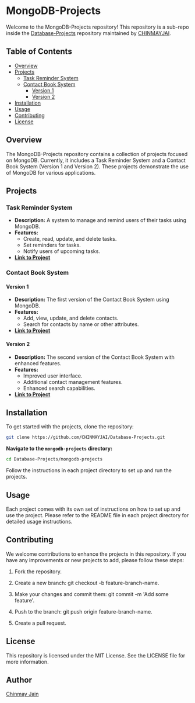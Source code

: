 # MongoDB-Projects

Welcome to the MongoDB-Projects repository! This repository is a sub-repo inside the [Database-Projects](https://github.com/CHINMAYJAI/Database-Projects) repository maintained by [CHINMAYJAI](https://github.com/CHINMAYJAI).

## Table of Contents

- [Overview](#overview)
- [Projects](#projects)
  - [Task Reminder System](#task-reminder-system)
  - [Contact Book System](#contact-book-system)
    - [Version 1](#version-1)
    - [Version 2](#version-2)
- [Installation](#installation)
- [Usage](#usage)
- [Contributing](#contributing)
- [License](#license)

## Overview

The MongoDB-Projects repository contains a collection of projects focused on MongoDB. Currently, it includes a Task Reminder System and a Contact Book System (Version 1 and Version 2). These projects demonstrate the use of MongoDB for various applications.

## Projects

### Task Reminder System

- **Description:** A system to manage and remind users of their tasks using MongoDB.
- **Features:**
  - Create, read, update, and delete tasks.
  - Set reminders for tasks.
  - Notify users of upcoming tasks.
- **[Link to Project](https://github.com/CHINMAYJAI/Database-Projects/tree/main/mongodb-project/task_remainder)**

### Contact Book System

#### Version 1

- **Description:** The first version of the Contact Book System using MongoDB.
- **Features:**
  - Add, view, update, and delete contacts.
  - Search for contacts by name or other attributes.
- **[Link to Project](https://github.com/CHINMAYJAI/Database-Projects/tree/main/mongodb-project/contact_book)**

#### Version 2

- **Description:** The second version of the Contact Book System with enhanced features.
- **Features:**
  - Improved user interface.
  - Additional contact management features.
  - Enhanced search capabilities.
- **[Link to Project](https://github.com/CHINMAYJAI/Database-Projects/tree/main/mongodb-projects/contact_book_system/v2)**

## Installation

To get started with the projects, clone the repository:

```bash
git clone https://github.com/CHINMAYJAI/Database-Projects.git
```
**Navigate to the `mongodb-projects` directory:**
```bash
cd Database-Projects/mongodb-projects
```
Follow the instructions in each project directory to set up and run the projects.

## Usage

Each project comes with its own set of instructions on how to set up and use the project. Please refer to the README file in each project directory for detailed usage instructions.


## Contributing

We welcome contributions to enhance the projects in this repository. If you have any improvements or new projects to add, please follow these steps:

1. Fork the repository.

2. Create a new branch: git checkout -b feature-branch-name.

3. Make your changes and commit them: git commit -m 'Add some feature'.

4. Push to the branch: git push origin feature-branch-name.

5. Create a pull request.

## License
This repository is licensed under the MIT License. See the LICENSE file for more information.

## Author

[Chinmay Jain](https://github.com/CHINMAYJAI)

